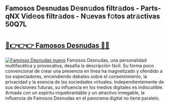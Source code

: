 ## Famosos Desnudas D𝚎sn𝚞dos filtr𝚊dos - Parts-qNX Vid𝚎os filtr𝚊dos - N𝚞evas f𝚘tos atr𝚊ctivas 50Q7L

# <h2><a href="http://mb6cp20.tromn.icu/?c=Famosos+Desnudas">🔗👉👉👉 Famosos Desnudas 🔗🔗</a></h2>

[![Famosos Desnudas nuevo](https://i.imgur.com/pEAQMta.gif)](http://mb6cp20.tromn.icu/?c=Famosos+Desnudas)
Famosos Desnudas, una personalidad multifacética y provocativa, desafía la descripción fácil. Su forma poco convencional de crear una presencia en línea ha magnetizado y ofendido a los espectadores, encendiendo debates sobre el consentimiento, la privacidad y la esencia de las sociedades virtuales. Independientemente de sus decisiones futuras, su influencia en los medios digitales es indiscutible. Armada con un espíritu inquebrantable y un atractivo innegable, la influencia de Famosos Desnudas en el panorama digital no tiene paralelo.
